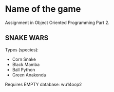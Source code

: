 Name of the game
==============================

Assignment in Object Oriented Programming Part 2.

SNAKE WARS
----------
Types (species):
- Corn Snake
- Black Mamba
- Ball Python
- Green Anakonda

Requires EMPTY database: wu14oop2